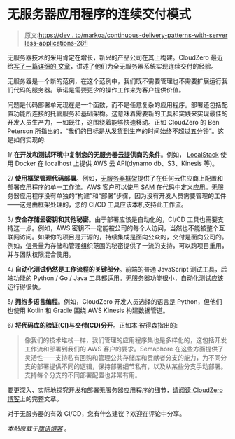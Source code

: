 # 无服务器应用程序的连续交付模式

> 原文:[https://dev . to/markoa/continuous-delivery-patterns-with-server less-applications-28fl](https://dev.to/markoa/continuous-delivery-patterns-with-serverless-applications-28fl)

无服务器技术的采用肯定在增长，新兴的产品公司在其上构建。CloudZero 最近给[写了一篇详细的
文章](https://www.cloudzero.com/blog/continuous-delivery-in-the-world-of-serverless)，讲述了他们为全无服务器系统实现连续交付的经验。

无服务器是一个新的范例，在这个范例中，我们既不需要管理也不需要扩展运行我们代码的服务器。承诺是需要更少的操作工作来为客户提供价值。

问题是代码部署单元现在是一个函数，而不是任意复杂的应用程序。部署还包括配置功能所连接的托管服务和基础架构。这意味着需要新的工具和实践来实现最佳的开发人员生产力，一如既往，这围绕着能够快速移动。正如 CloudZero 的 Ben Peterson 所指出的，“我们的目标是从发货到生产的时间始终不超过五分钟”。这是如何实现的:

1/ **在开发和测试环境中复制您的无服务器云提供商的条件**。例如， [LocalStack](https://localstack.cloud) 使用 Docker 在
localhost 上提供 AWS 云 API(dynamo db、S3、Kinesis 等)。

2/ **使用框架管理代码部署**。例如，[无服务器框架](https://serverless.com)提供了在任何云供应商上配置和部署应用程序的单一工作流。AWS 客户可以使用 [SAM](https://github.com/awslabs/serverless-application-model) 在代码中定义应用。无服务器应用程序没有单独的“构建”和“部署”步骤，因为没有开发人员需要管理的工件——这是由框架处理的，您的 CI/CD 工具应该本机支持此工作流。

3/ **安全存储云密钥和其他秘密**。由于部署应该是自动化的，CI/CD 工具也需要支持这一点。例如，AWS 密钥不一定能被公司的每个人访问，当然也不能被整个互联网访问。如果你的项目是开源的，持续集成是面向公众的，交付是面向公司的。例如，[信号量](https://semaphoreci.com/?utm_source=devto&utm_medium=social&utm_campaign=serverless)为存储和管理组织范围的秘密提供了一流的支持，可以跨项目重用，并与团队权限混合使用。

4/ **自动化测试仍然是工作流程的关键部分**。前端的普通 JavaScript 测试工具，后端功能的 Python / Go / Java 工具都适用。无服务器功能很小，自动化测试应该运行得很快。

5/ **拥抱多语言编程**。例如，CloudZero 开发人员选择的语言是 Python，但他们也使用 Kotlin 和 Gradle 围绕 AWS Kinesis 构建数据管道。

6/ **将代码库的验证(CI)与交付(CD)分开**。正如本·彼得森指出的:

> 像我们的技术堆栈一样，我们管理的应用程序集也是多样化的，这包括开发工作流和部署到我们的 AWS 客户的要求。Semaphore 在这些方面提供了灵活性——支持私有回购和管理公共存储库和贡献者分支的能力，为不同分支的部署提供不同的逻辑，保持部署细节私有，以及从某些分支手动部署。支持每个分支的不同部署配置也非常有用。

要更深入、实际地探究开发和部署无服务器应用程序的细节，[请阅读 CloudZero 博客](https://www.cloudzero.com/blog/continuous-delivery-in-the-world-of-serverless)上的完整文章。

对于无服务器的有效 CI/CD，您有什么建议？欢迎在评论中分享。

*本帖原载于[旗语博客](https://semaphoreci.com/blog/2018/08/22/continuous-delivery-patterns-with-serverless.html)* 。